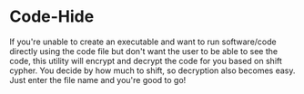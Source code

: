 Code-Hide
=========

If you're unable to create an executable and want to run software/code directly using the code file but don't want the user to be able to see the code, this utility will encrypt and decrypt the code for you based on shift cypher. You decide by how much to shift, so decryption also becomes easy. Just enter the file name and you're good to go!
